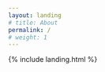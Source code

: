 ```yaml
---
layout: landing
# title: About
permalink: /
# weight: 1
---
```


{% include landing.html %}


<!-- <div id="particles-js"></div> 
<script src="../assets/js/particles.js"></script>
<script src="../assets/js/app.js"></script>
 -->
